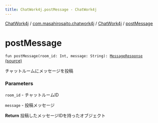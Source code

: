 ```yaml
---
title: ChatWork4j.postMessage - ChatWork4j
---
```


[ChatWork4j](../../index.md) / [com.masahirosaito.chatwork4j](../index.md) / [ChatWork4j](index.md) / [postMessage](.)

# postMessage

`fun postMessage(room_id: Int, message: String): `[`MessageResponse`](../../com.masahirosaito.chatwork4j.data/-message-response/index.md) [(source)](https://github.com/MasahiroSaito/ChatWork4j/tree/master/src/main/kotlin/com/masahirosaito/chatwork4j/ChatWork4j.kt#L275)

チャットルームにメッセージを投稿

### Parameters

`room_id` - チャットルームID

`message` - 投稿メッセージ

**Return**
投稿したメッセージIDを持ったオブジェクト

